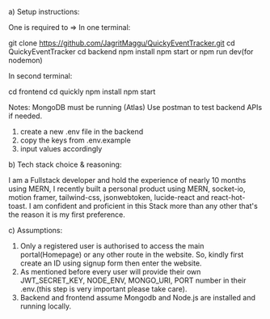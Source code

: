 a) Setup instructions: 

One is required to =>
In one terminal:

git clone 
https://github.com/JagritMaggu/QuickyEventTracker.git
cd QuickyEventTracker
cd backend
npm install
npm start or npm run dev(for nodemon)

In second terminal:

cd frontend
cd quickly
npm install
npm start

Notes: MongoDB must be running (Atlas)
Use postman to test backend APIs if needed.

1) create a new .env file in the backend
2) copy the keys from .env.example
3) input values accordingly

b) Tech stack choice & reasoning:

I am a Fullstack developer and hold the experience of nearly 10 months using MERN, I recently built a personal product using MERN, socket-io, motion framer, tailwind-css, jsonwebtoken, lucide-react and react-hot-toast. 
I am confident and proficient in this Stack more than any other that's the reason it is my first preference.

c) Assumptions:

1) Only a registered user is authorised to access the main portal(Homepage) or any other route in the website. So, kindly first create an ID using signup form then enter the website.
2) As mentioned before every user will provide their own JWT_SECRET_KEY, NODE_ENV, MONGO_URI, PORT number in their .env.(this step is very important please take care).
3) Backend and frontend assume Mongodb and Node.js are installed and running locally.
